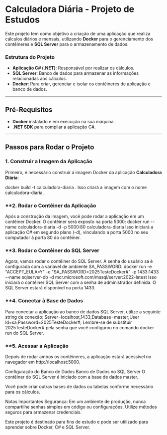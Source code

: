 # **Calculadora Diária - Projeto de Estudos**

Este projeto tem como objetivo a criação de uma aplicação que realiza cálculos diários e mensais, utilizando **Docker** para o gerenciamento dos contêineres e **SQL Server** para o armazenamento de dados.

### **Estrutura do Projeto**
- **Aplicação C# (.NET)**: Responsável por realizar os cálculos.
- **SQL Server**: Banco de dados para armazenar as informações relacionadas aos cálculos.
- **Docker**: Para criar, gerenciar e isolar os contêineres de aplicação e banco de dados.

---

## **Pré-Requisitos**

- **Docker** instalado e em execução na sua máquina.
- **.NET SDK** para compilar a aplicação C#.

---

## **Passos para Rodar o Projeto**

### **1. Construir a Imagem da Aplicação**

Primeiro, é necessário construir a imagem Docker da aplicação **Calculadora Diária**:

docker build -t calculadora-diaria .
Isso criará a imagem com o nome calculadora-diaria.

### **2. Rodar o Contêiner da Aplicação
Após a construção da imagem, você pode rodar a aplicação em um contêiner Docker. O contêiner será exposto na porta 5000:
docker run --name calculadora-diaria -d -p 5000:80 calculadora-diaria
Isso iniciará a aplicação C# em segundo plano (-d), vinculando a porta 5000 no seu computador à porta 80 do contêiner.

### **3. Rodar o Contêiner do SQL Server
Agora, vamos rodar o contêiner do SQL Server. A senha do usuário sa é configurada com a variável de ambiente SA_PASSWORD:
docker run -e "ACCEPT_EULA=Y" -e "SA_PASSWORD=2025TesteDocker#" -p 1433:1433 --name sqlserver-db -d mcr.microsoft.com/mssql/server:2022-latest
Isso iniciará o contêiner SQL Server com a senha de administrador definida. O SQL Server estará disponível na porta 1433.

### **4. Conectar à Base de Dados
Para conectar a aplicação ao banco de dados SQL Server, utilize a seguinte string de conexão:
Server=localhost,1433;Database=master;User Id=sa;Password=2025TesteDocker#;
Lembre-se de substituir 2025TesteDocker# pela senha que você configurou no comando docker run do SQL Server.

### **5. Acessar a Aplicação
Depois de rodar ambos os contêineres, a aplicação estará acessível no navegador em http://localhost:5000.

Configuração do Banco de Dados
Banco de Dados no SQL Server
O contêiner do SQL Server é iniciado com a base de dados master.

Você pode criar outras bases de dados ou tabelas conforme necessário para os cálculos.

Notas Importantes
Segurança: Em um ambiente de produção, nunca compartilhe senhas simples em código ou configurações. Utilize métodos seguros para armazenar credenciais.

Este projeto é destinado para fins de estudo e pode ser utilizado para aprender sobre Docker, C# e SQL Server.
